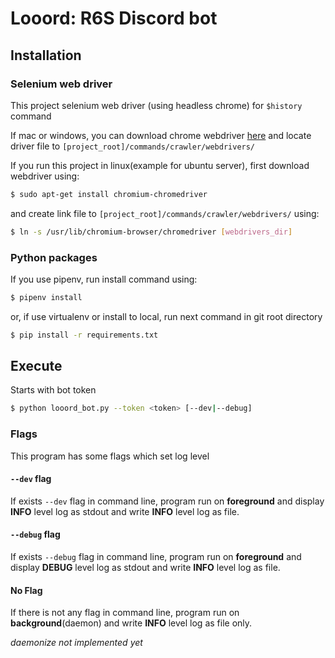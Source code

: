 # Looord: R6S Discord bot

## Installation

### Selenium web driver
This project selenium web driver (using headless chrome) for `$history` command

If mac or windows, you can download chrome webdriver [here](http://chromedriver.chromium.org/downloads)
and locate driver file to `[project_root]/commands/crawler/webdrivers/`

If you run this project in linux(example for ubuntu server), first download webdriver using:
```bash
$ sudo apt-get install chromium-chromedriver
```
and create link file to `[project_root]/commands/crawler/webdrivers/` using:
```bash
$ ln -s /usr/lib/chromium-browser/chromedriver [webdrivers_dir]
```

### Python packages
If you use pipenv, run install command using:
```bash
$ pipenv install
```
or, if use virtualenv or install to local, run next command in git root directory
```bash
$ pip install -r requirements.txt
```

## Execute
Starts with bot token
```bash
$ python looord_bot.py --token <token> [--dev|--debug]
```

### Flags
This program has some flags which set log level

#### `--dev` flag
If exists `--dev` flag in command line, program run on **foreground** and
display **INFO** level log as stdout and write **INFO** level log as file.

#### `--debug` flag
If exists `--debug` flag in command line, program run on **foreground** and
display **DEBUG** level log as stdout and write **INFO** level log as file.

#### No Flag
If there is not any flag in command line, program run on **background**(daemon) and write **INFO** level log as file only.

*daemonize not implemented yet* 